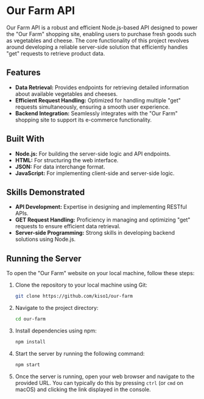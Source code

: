 # Our Farm API

Our Farm API is a robust and efficient Node.js-based API designed to power the "Our Farm" shopping site, enabling users to purchase fresh goods such as vegetables and cheese. The core functionality of this project revolves around developing a reliable server-side solution that efficiently handles "get" requests to retrieve product data.

## Features

- **Data Retrieval:** Provides endpoints for retrieving detailed information about available vegetables and cheeses.
- **Efficient Request Handling:** Optimized for handling multiple "get" requests simultaneously, ensuring a smooth user experience.
- **Backend Integration:** Seamlessly integrates with the "Our Farm" shopping site to support its e-commerce functionality.

## Built With

- **Node.js:** For building the server-side logic and API endpoints.
- **HTML:** For structuring the web interface.
- **JSON:** For data interchange format.
- **JavaScript:** For implementing client-side and server-side logic.

## Skills Demonstrated

- **API Development:** Expertise in designing and implementing RESTful APIs.
- **GET Request Handling:** Proficiency in managing and optimizing "get" requests to ensure efficient data retrieval.
- **Server-side Programming:** Strong skills in developing backend solutions using Node.js.

## Running the Server

To open the "Our Farm" website on your local machine, follow these steps:

1. Clone the repository to your local machine using Git:

   ```bash
   git clone https://github.com/kiso1/our-farm
   ```

2. Navigate to the project directory:

   ```bash
   cd our-farm
   ```

3. Install dependencies using npm:

   ```bash
   npm install
   ```

4. Start the server by running the following command:

   ```bash
   npm start
   ```

5. Once the server is running, open your web browser and navigate to the provided URL. You can typically do this by pressing `ctrl` (or `cmd` on macOS) and clicking the link displayed in the console.
